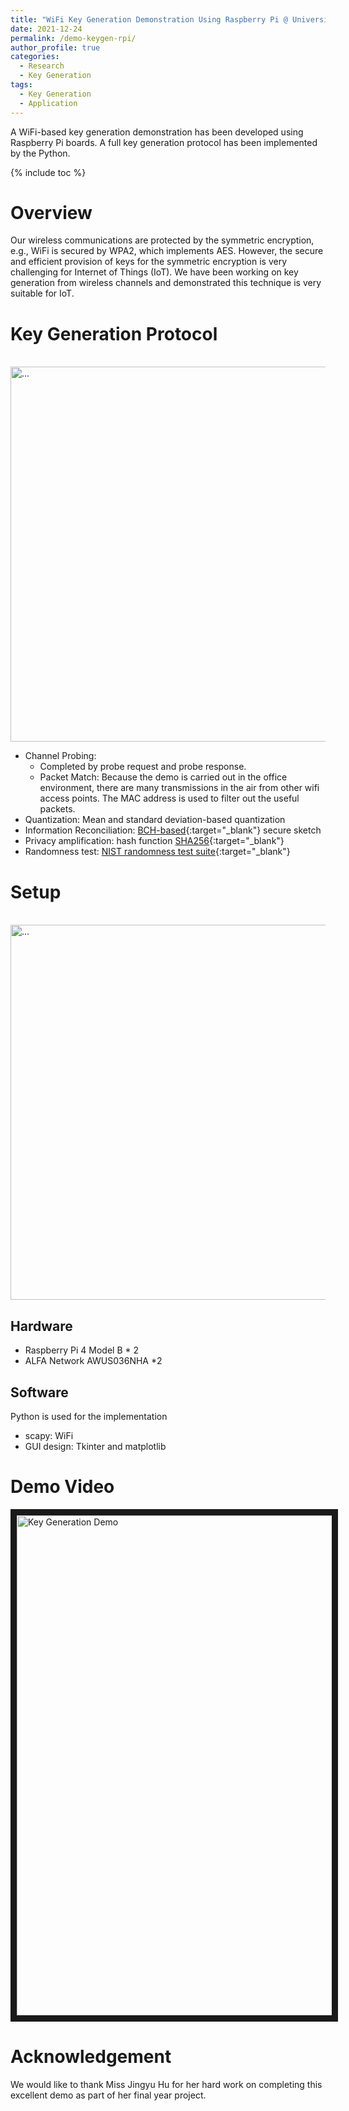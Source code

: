 ```yaml
---
title: "WiFi Key Generation Demonstration Using Raspberry Pi @ University of Liverpool"
date: 2021-12-24
permalink: /demo-keygen-rpi/
author_profile: true
categories:
  - Research
  - Key Generation
tags:
  - Key Generation
  - Application
---
```



A WiFi-based key generation demonstration has been developed using Raspberry Pi boards. A full key generation protocol has been implemented by the Python. 

{% include toc %}

# Overview
Our wireless communications are protected by the symmetric encryption, e.g., WiFi is secured by WPA2, which implements AES. However, the secure and efficient provision of keys for the symmetric encryption is very challenging for Internet of Things (IoT). We have been working on key generation from wireless channels and demonstrated this technique is very suitable for IoT.


# Key Generation Protocol
<br />
<img align="center" width="600" src="{{ site.url }}/images/keygen/keygen_protocol.png" alt="...">
<br />

* Channel Probing:
  * Completed by probe request and probe response.
  * Packet Match: Because the demo is carried out in the office environment, there are many transmissions in the air from other wifi access points. The MAC address is used to filter out the useful packets.
*  Quantization: Mean and standard deviation-based quantization
*  Information Reconciliation: [BCH-based](https://github.com/jkent/python-bchlib){:target="_blank"} secure sketch
*  Privacy amplification: hash function [SHA256](https://docs.python.org/3/library/hashlib.html){:target="_blank"}
*  Randomness test: [NIST randomness test suite](https://github.com/stevenang/randomness_testsuite){:target="_blank"}

# Setup

<br />
<img align="center" width="600" src="{{ site.url }}/images/keygen/keygen_rpi_setup_photo.png" alt="...">
<br />

## Hardware
* Raspberry Pi 4 Model B * 2
* ALFA Network AWUS036NHA *2 

## Software
Python is used for the implementation
* scapy: WiFi 
* GUI design: Tkinter and matplotlib

# Demo Video
<a href="http://www.youtube.com/watch?feature=player_embedded&v=37JyT22elm8&" target="_blank"><img src="{{ site.url }}/images/keygen/keygen_rpi_demo_screenshot.png" alt="Key Generation Demo" width="800" border="10" /></a>

# Acknowledgement
We would like to thank Miss Jingyu Hu for her hard work on completing this excellent demo as part of her final year project.